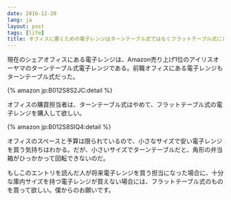 ```yaml
---
date: 2016-12-20
lang: ja
layout: post
tags: [life]
title: オフィスに置くための電子レンジはターンテーブル式ではなくフラットテーブル式にしてほしい
---
```

現在のシェアオフィスにある電子レンジは、Amazon売り上げ1位のアイリスオーヤマのターンテーブル式電子レンジである。前職オフィスにある電子レンジもターンテーブル式だった。

{% amazon jp:B012S8S2JC:detail %}

オフィスの購買担当者は、ターンテーブル式はやめて、フラットテーブル式の電子レンジを購入して欲しい。

{% amazon jp:B012S8SIQ4:detail %}

オフィスのスペースと予算は限られているので、小さなサイズで安い電子レンジを買う気持ちはわかる。だが、小さいサイズでターンテーブルだと、角形の弁当箱がひっかかって回転できないのだ。

もしこのエントリを読んだ人が将来電子レンジを買う担当になった場合に、十分な庫内サイズを持つ電子レンジが買えない場合には、フラットテーブル式のものを買って欲しい。僕からのお願いです。
